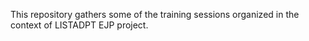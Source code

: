 This repository gathers some of the training sessions organized in the context of LISTADPT EJP project.
